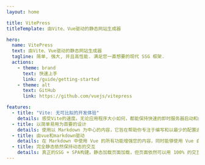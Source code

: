 ```yaml
---
layout: home

title: VitePress
titleTemplate: 由Vite、Vue驱动的静态网站生成器

hero:
  name: VitePress
  text: 由Vite、Vue驱动的静态网站生成器
  tagline: 简单, 强大, 并且高性能. 满足您一直想要的现代 SSG 框架.
  actions:
    - theme: brand
      text: 快速上手
      link: /guide/getting-started
    - theme: alt
      text: GitHub
      link: https://github.com/vuejs/vitepress

features:
  - title: "Vite: 无可比拟的开发体验"
    details: 感受Vite的速度。无论应用程序大小如何，都能保持快速的即时服务器启动和闪电般快速的 HMR。
  - title: 以简单易用为首要的设计
    details: 使用以 Markdown 为中心的内容，它旨在帮助你专注于编写和以最少的配置进行部署
  - title: 由vue和markdown驱动
    details: 在 Markdown 中使用 Vue 的所有功能增强您的内容，同时能够使用 Vue 自定义您的网站。
  - title: 完全静态依然保持动态的交互
    details: 真正的SSG + SPA构建。静态加载页面加载，但页面依然可以用 100% 的交互性吸引用户。
---
```


<script setup>
import { useData } from 'vitepress'

const { theme } = useData()
console.log(theme)
</script>

<template>
  <h1>{{ theme }}</h1>
</template>
